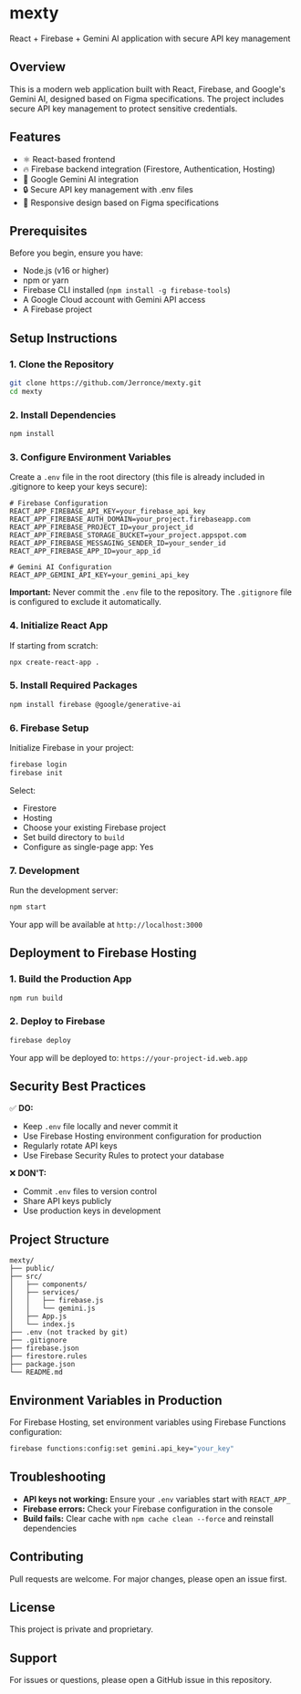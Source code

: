 # mexty

React + Firebase + Gemini AI application with secure API key management

## Overview

This is a modern web application built with React, Firebase, and Google's Gemini AI, designed based on Figma specifications. The project includes secure API key management to protect sensitive credentials.

## Features

- ⚛️ React-based frontend
- 🔥 Firebase backend integration (Firestore, Authentication, Hosting)
- 🤖 Google Gemini AI integration
- 🔒 Secure API key management with .env files
- 📱 Responsive design based on Figma specifications

## Prerequisites

Before you begin, ensure you have:

- Node.js (v16 or higher)
- npm or yarn
- Firebase CLI installed (`npm install -g firebase-tools`)
- A Google Cloud account with Gemini API access
- A Firebase project

## Setup Instructions

### 1. Clone the Repository

```bash
git clone https://github.com/Jerronce/mexty.git
cd mexty
```

### 2. Install Dependencies

```bash
npm install
```

### 3. Configure Environment Variables

Create a `.env` file in the root directory (this file is already included in .gitignore to keep your keys secure):

```env
# Firebase Configuration
REACT_APP_FIREBASE_API_KEY=your_firebase_api_key
REACT_APP_FIREBASE_AUTH_DOMAIN=your_project.firebaseapp.com
REACT_APP_FIREBASE_PROJECT_ID=your_project_id
REACT_APP_FIREBASE_STORAGE_BUCKET=your_project.appspot.com
REACT_APP_FIREBASE_MESSAGING_SENDER_ID=your_sender_id
REACT_APP_FIREBASE_APP_ID=your_app_id

# Gemini AI Configuration
REACT_APP_GEMINI_API_KEY=your_gemini_api_key
```

**Important:** Never commit the `.env` file to the repository. The `.gitignore` file is configured to exclude it automatically.

### 4. Initialize React App

If starting from scratch:

```bash
npx create-react-app .
```

### 5. Install Required Packages

```bash
npm install firebase @google/generative-ai
```

### 6. Firebase Setup

Initialize Firebase in your project:

```bash
firebase login
firebase init
```

Select:
- Firestore
- Hosting
- Choose your existing Firebase project
- Set build directory to `build`
- Configure as single-page app: Yes

### 7. Development

Run the development server:

```bash
npm start
```

Your app will be available at `http://localhost:3000`

## Deployment to Firebase Hosting

### 1. Build the Production App

```bash
npm run build
```

### 2. Deploy to Firebase

```bash
firebase deploy
```

Your app will be deployed to: `https://your-project-id.web.app`

## Security Best Practices

✅ **DO:**
- Keep `.env` file locally and never commit it
- Use Firebase Hosting environment configuration for production
- Regularly rotate API keys
- Use Firebase Security Rules to protect your database

❌ **DON'T:**
- Commit `.env` files to version control
- Share API keys publicly
- Use production keys in development

## Project Structure

```
mexty/
├── public/
├── src/
│   ├── components/
│   ├── services/
│   │   ├── firebase.js
│   │   └── gemini.js
│   ├── App.js
│   └── index.js
├── .env (not tracked by git)
├── .gitignore
├── firebase.json
├── firestore.rules
├── package.json
└── README.md
```

## Environment Variables in Production

For Firebase Hosting, set environment variables using Firebase Functions configuration:

```bash
firebase functions:config:set gemini.api_key="your_key"
```

## Troubleshooting

- **API keys not working:** Ensure your `.env` variables start with `REACT_APP_`
- **Firebase errors:** Check your Firebase configuration in the console
- **Build fails:** Clear cache with `npm cache clean --force` and reinstall dependencies

## Contributing

Pull requests are welcome. For major changes, please open an issue first.

## License

This project is private and proprietary.

## Support

For issues or questions, please open a GitHub issue in this repository.
